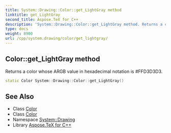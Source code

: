 ```yaml
---
title: System::Drawing::Color::get_LightGray method
linktitle: get_LightGray
second_title: Aspose.TeX for C++
description: 'System::Drawing::Color::get_LightGray method. Returns a color whose ARGB value in hexadecimal notation is #FFD3D3D3 in C++.'
type: docs
weight: 8900
url: /cpp/system.drawing/color/get_lightgray/
---
```

## Color::get_LightGray method


Returns a color whose ARGB value in hexadecimal notation is #FFD3D3D3.

```cpp
static Color System::Drawing::Color::get_LightGray()
```

## See Also

* Class [Color](../)
* Class [Color](../)
* Namespace [System::Drawing](../../)
* Library [Aspose.TeX for C++](../../../)
